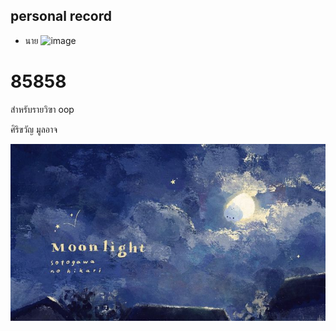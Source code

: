 ## personal record
  * นาย
![image](https://i.pinimg.com/originals/c2/7c/e5/c27ce5d2a992641388f66364ddbec2f1.jpg) 

# 85858

สำหรับรายวิฃา oop

ศิริขวัญ มูลอาจ

![download banner](banner.jpg)
